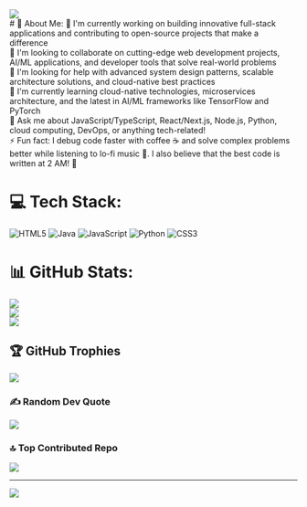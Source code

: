 <div align"center">
  <img src="https://media.giphy.com/media/v1.Y2lkPTc5MGI3NjExcDJleDhkMjJweXl6aTF1NXNoN2hoNDIzd2NwMDFwbGphcWFucjhzYSZlcD12MV9naWZzX3NlYXJjaCZjdD1n/t9XE8hJueQbu06e73I/giphy.gif">
</div>
# 💫 About Me:
🔭 I'm currently working on building innovative full-stack applications and contributing to open-source projects that make a difference<br>👯 I'm looking to collaborate on cutting-edge web development projects, AI/ML applications, and developer tools that solve real-world problems<br>🤝 I'm looking for help with advanced system design patterns, scalable architecture solutions, and cloud-native best practices<br>🌱 I'm currently learning cloud-native technologies, microservices architecture, and the latest in AI/ML frameworks like TensorFlow and PyTorch<br>💬 Ask me about JavaScript/TypeScript, React/Next.js, Node.js, Python, cloud computing, DevOps, or anything tech-related!<br>⚡ Fun fact: I debug code faster with coffee ☕ and solve complex problems better while listening to lo-fi music 🎵. I also believe that the best code is written at 2 AM! 🌙


# 💻 Tech Stack:
![HTML5](https://img.shields.io/badge/html5-%23E34F26.svg?style=flat&logo=html5&logoColor=white) ![Java](https://img.shields.io/badge/java-%23ED8B00.svg?style=flat&logo=openjdk&logoColor=white) ![JavaScript](https://img.shields.io/badge/javascript-%23323330.svg?style=flat&logo=javascript&logoColor=%23F7DF1E) ![Python](https://img.shields.io/badge/python-3670A0?style=flat&logo=python&logoColor=ffdd54) ![CSS3](https://img.shields.io/badge/css3-%231572B6.svg?style=flat&logo=css3&logoColor=white)
# 📊 GitHub Stats:
![](https://github-readme-stats.vercel.app/api?username=SUBRAT-KUMAR-UI&theme=tokyonight&hide_border=false&include_all_commits=true&count_private=true)<br/>
![](https://nirzak-streak-stats.vercel.app/?user=SUBRAT-KUMAR-UI&theme=tokyonight&hide_border=false)<br/>
![](https://github-readme-stats.vercel.app/api/top-langs/?username=SUBRAT-KUMAR-UI&theme=tokyonight&hide_border=false&include_all_commits=true&count_private=true&layout=compact)

## 🏆 GitHub Trophies
![](https://github-profile-trophy.vercel.app/?username=SUBRAT-KUMAR-UI&theme=radical&no-frame=false&no-bg=true&margin-w=4)

### ✍️ Random Dev Quote
![](https://quotes-github-readme.vercel.app/api?type=horizontal&theme=radical)

### 🔝 Top Contributed Repo
![](https://github-contributor-stats.vercel.app/api?username=SUBRAT-KUMAR-UI&limit=5&theme=dark&combine_all_yearly_contributions=true)

---
[![](https://visitcount.itsvg.in/api?id=SUBRAT-KUMAR-UI&icon=0&color=0)](https://visitcount.itsvg.in)

<!-- Proudly created with GPRM ( https://gprm.itsvg.in ) -->
